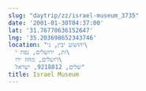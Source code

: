```yaml
---
slug: "daytrip/zz/israel-museum_3735"
date: '2001-01-30T04:37:00'
lat: '31.76770636152647'
lng: '35.203698652343746'
location: "יהושוע יבין, ני\
  ות, ירושלים, נפת י\
  רושלים, מחוז ירו\
  שלים, 9218812, ישראל"
title: Israel Museum
---
```



